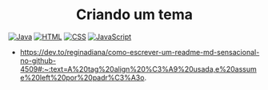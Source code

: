 <h1 align="center"> 
    Criando um tema
</h1>

[![Java](https://img.shields.io/badge/Java-%23FFac45.svg?&style=for-the-badge&logo=java&logoColor=white&color=yellow)](https://github.com/)
[![HTML](https://img.shields.io/badge/HTML-%23FFac45.svg?&style=for-the-badge&logo=html5&logoColor=white&color=orange)](https://github.com/)
[![CSS](https://img.shields.io/badge/CSS-%23FFac45.svg?&style=for-the-badge&logo=css3&logoColor=white&color=blue)](https://github.com/)
[![JavaScript](https://img.shields.io/badge/JAVASCRIPT-%23FFac45.svg?&style=for-the-badge&logo=javascript&logoColor=white&color=yellow)](https://github.com/) 


* https://dev.to/reginadiana/como-escrever-um-readme-md-sensacional-no-github-4509#:~:text=A%20tag%20align%20%C3%A9%20usada,e%20assume%20left%20por%20padr%C3%A3o.